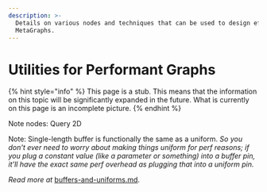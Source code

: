 ```yaml
---
description: >-
  Details on various nodes and techniques that can be used to design efficient
  MetaGraphs.
---
```


# Utilities for Performant Graphs

{% hint style="info" %}
This page is a stub. This means that the information on this topic will be significantly expanded in the future. What is currently on this page is an incomplete picture.
{% endhint %}

Note nodes: Query 2D

Note: Single-length buffer is functionally the same as a uniform. _So you don't ever need to worry about making things uniform for perf reasons; if you plug a constant value (like a parameter or something) into a buffer pin, it'll have the exact same perf overhead as plugging that into a uniform pin._

_Read more at_ [buffers-and-uniforms.md](../deep-dives-into-metagraphs/buffers-and-uniforms.md "mention").
